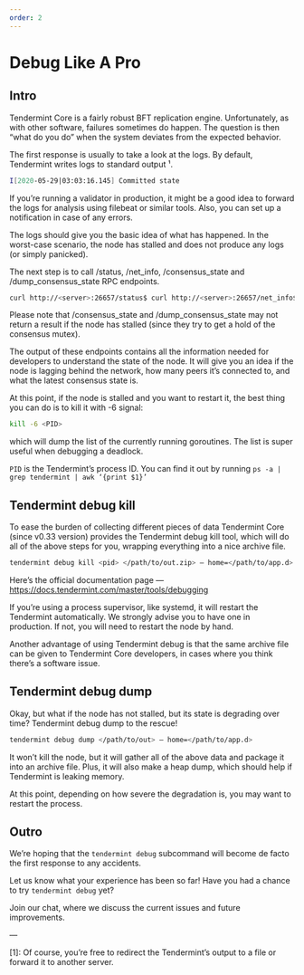 ```yaml
---
order: 2
---
```


# Debug Like A Pro

## Intro

Tendermint Core is a fairly robust BFT replication engine. Unfortunately, as with other software, failures sometimes do happen. The question is then “what do you do” when the system deviates from the expected behavior.

The first response is usually to take a look at the logs. By default, Tendermint writes logs to standard output ¹.

```sh
I[2020-05-29|03:03:16.145] Committed state                              module=state height=2282 txs=0 appHash=0A27BC6B0477A8A50431704D2FB90DB99CBFCB67A2924B5FBF6D4E78538B67C1I[2020-05-29|03:03:21.690] Executed block                               module=state height=2283 validTxs=0 invalidTxs=0I[2020-05-29|03:03:21.698] Committed state                              module=state height=2283 txs=0 appHash=EB4E409D3AF4095A0757C806BF160B3DE4047AC0416F584BFF78FC0D44C44BF3I[2020-05-29|03:03:27.994] Executed block                               module=state height=2284 validTxs=0 invalidTxs=0I[2020-05-29|03:03:28.003] Committed state                              module=state height=2284 txs=0 appHash=3FC9237718243A2CAEE3A8B03AE05E1FC3CA28AEFE8DF0D3D3DCE00D87462866E[2020-05-29|03:03:32.975] enterPrevote: ProposalBlock is invalid       module=consensus height=2285 round=0 err="wrong signature (#35): C683341000384EA00A345F9DB9608292F65EE83B51752C0A375A9FCFC2BD895E0792A0727925845DC13BA0E208C38B7B12B2218B2FE29B6D9135C53D7F253D05"
```

If you’re running a validator in production, it might be a good idea to forward the logs for analysis using filebeat or similar tools. Also, you can set up a notification in case of any errors.

The logs should give you the basic idea of what has happened. In the worst-case scenario, the node has stalled and does not produce any logs (or simply panicked).

The next step is to call /status, /net_info, /consensus_state and /dump_consensus_state RPC endpoints.

```sh
curl http://<server>:26657/status$ curl http://<server>:26657/net_info$ curl http://<server>:26657/consensus_state$ curl http://<server>:26657/dump_consensus_state
```

Please note that /consensus_state and /dump_consensus_state may not return a result if the node has stalled (since they try to get a hold of the consensus mutex).

The output of these endpoints contains all the information needed for developers to understand the state of the node. It will give you an idea if the node is lagging behind the network, how many peers it’s connected to, and what the latest consensus state is.

At this point, if the node is stalled and you want to restart it, the best thing you can do is to kill it with -6 signal:

```sh
kill -6 <PID>
```

which will dump the list of the currently running goroutines. The list is super useful when debugging a deadlock.

`PID` is the Tendermint’s process ID. You can find it out by running `ps -a | grep tendermint | awk ‘{print $1}’`

## Tendermint debug kill

To ease the burden of collecting different pieces of data Tendermint Core (since v0.33 version) provides the Tendermint debug kill tool, which will do all of the above steps for you, wrapping everything into a nice archive file.

```sh
tendermint debug kill <pid> </path/to/out.zip> — home=</path/to/app.d>
```

Here’s the official documentation page — <https://docs.tendermint.com/master/tools/debugging>

If you’re using a process supervisor, like systemd, it will restart the Tendermint automatically. We strongly advise you to have one in production. If not, you will need to restart the node by hand.

Another advantage of using Tendermint debug is that the same archive file can be given to Tendermint Core developers, in cases where you think there’s a software issue.

## Tendermint debug dump

Okay, but what if the node has not stalled, but its state is degrading over time? Tendermint debug dump to the rescue!

```sh
tendermint debug dump </path/to/out> — home=</path/to/app.d>
```

It won’t kill the node, but it will gather all of the above data and package it into an archive file. Plus, it will also make a heap dump, which should help if Tendermint is leaking memory.

At this point, depending on how severe the degradation is, you may want to restart the process.

## Outro

We’re hoping that the `tendermint debug` subcommand will become de facto the first response to any accidents.

Let us know what your experience has been so far! Have you had a chance to try `tendermint debug` yet?

Join our chat, where we discuss the current issues and future improvements.

—

[1]: Of course, you’re free to redirect the Tendermint’s output to a file or forward it to another server.
